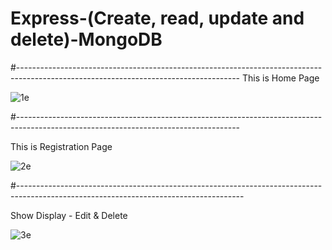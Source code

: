 # Express-(Create, read, update and delete)-MongoDB
#-------------------------------------------------------------------------------------------------------------------------------------
This is Home Page

![1e](https://user-images.githubusercontent.com/54984550/67179053-dacec880-f3f6-11e9-8457-c946fb507a5a.PNG)

#-------------------------------------------------------------------------------------------------------------------------------------

This is Registration Page

![2e](https://user-images.githubusercontent.com/54984550/67179066-e621f400-f3f6-11e9-98f2-a8aa71d7f0cb.PNG)

#--------------------------------------------------------------------------------------------------------------------------------------

Show Display - Edit & Delete

![3e](https://user-images.githubusercontent.com/54984550/67179081-f20db600-f3f6-11e9-98cb-2d2a03b5b3ab.PNG)
